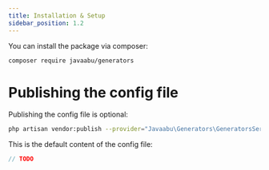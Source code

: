 ```yaml
---
title: Installation & Setup
sidebar_position: 1.2
---
```


You can install the package via composer:

```bash
composer require javaabu/generators
```

# Publishing the config file

Publishing the config file is optional:

```bash
php artisan vendor:publish --provider="Javaabu\Generators\GeneratorsServiceProvider" --tag="generators-config"
```

This is the default content of the config file:

```php
// TODO
```
